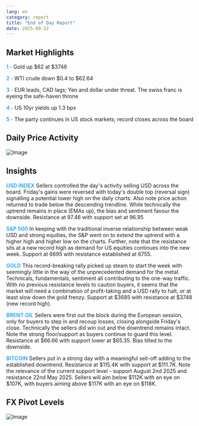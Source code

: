 ```yaml
---
lang: en
category: report
title: "End of Day Report"
date: 2025-09-22
---
```



<h2>Market Highlights</h2>
<strong style="color: #2caef7;">1 - </strong> Gold up $62 at $3746

<strong style="color: #2caef7;">2 - </strong> WTI crude down $0.4 to $62.64

<strong style="color: #2caef7;">3 - </strong> EUR leads, CAD lags; Yen and dollar under threat. The swiss franc is eyeing the safe-haven throne

<strong style="color: #2caef7;">4 - </strong> US 10yr yields up 1.3 bps

<strong style="color: #2caef7;">5 - </strong> The party continues in US stock markets; record closes across the board



<h2>Daily Price Activity</h2>
<img src="https://markleighedu.github.io/img/Sep-2025/22-Sep-2025/price.jpg" alt="Image"/>

<h2>Insights</h2>
<strong style="color: #2caef7;">USD INDEX</strong> Sellers controlled the day's activity selling USD across the board. Friday's gains were reversed with today's double top (reversal sign) signalling a potential lower high on the daily charts. Also note price action returned to trade below the descending trendline. While technically the uptrend remains in place (EMAs up), the bias and sentiment favour the downside. Resistance at 97.46 with support set at 96.95

<strong style="color: #2caef7;">S&P 500</strong> In keeping with the traditional inverse relationship between weak USD and strong equities, the S&P went on to extend the uptrend with a higher high and higher low on the charts. Further, note that the resistance sits at a new record high as demand for US equities continues into the new week. Support at 6695 with resistance established at 6755.

<strong style="color: #2caef7;">GOLD</strong> This record-breaking rally picked up steam to start the week with seemingly little in the way of the unprecedented demand for the metal. Technicals, fundamentals, sentiment all contributing to the one-way traffic. With no previous resistance levels to caution buyers, it seems that the market will need a combination of profit-taking and a USD rally to halt, or at least slow down the gold frenzy. Support at $3685 with resistance at $3748 (new record high). 

<strong style="color: #2caef7;">BRENT OIL</strong> Sellers were first out the block during the European session, only for buyers to step in and recoup losses, closing alongside Friday's close. Technically the sellers did win out and the downtrend remains intact. Note the strong floor/support as buyers continue to guard this level. Resistance at $66.66 with support lower at $65.35. Bias tilted to the downside.  

<strong style="color: #2caef7;">BITCOIN</strong> Sellers put in a strong day with a meaningful sell-off adding to the established downtrend. Resistance at $115.4K with support at $111.7K. Note the relevance of the current support level - support August 2nd 2025 and resistance 22nd May 2025. Sellers will aim below $112K with an eye on $107K, with buyers aiming above $117K with an eye on $118K. 



<h2>FX Pivot Levels</h2>
<img src="https://markleighedu.github.io/img/Sep-2025/22-Sep-2025/pivot.jpg" alt="Image"/>